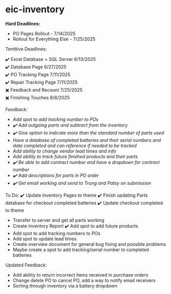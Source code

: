 # eic-inventory

<b>Hard Deadlines:</b>
- PO Pages Rollout - 7/14/2025
- Rollout for Everything Else - 7/25/2025


Tentitive Deadlines:

✔️ Excel Database + SQL Server  6/13/2025 \
✔️ Database Page                6/27/2025 \
✔️ PO Tracking Page             7/11/2025 \
✔️ Repair Tracking Page         7/11/2025 \
✖️ Feedback and Recount         7/25/2025 \
✖️ Finishing Touches            8/8/2025

<i>
Feedback: 

 -    Add spot to add tracking number to POs
 -    ✔️ Add outgoing parts and subtract from the inventory
 -    ✔️ Give option to indicate more than the standard number of parts used
 -    Have a database of completed batteries and their serial numbers and date completed and can reference if needed to be tracked
 -    Add ability to change vendor lead times and info
 -    Add ability to track future finished products and their parts
 -    ✔️ Be able to add contract number and have a dropdown for contract number
 -    ✔️ Add descriptions for parts in PO order
 -    ✔️ Get email working and send to Trung and Patsy on submission
</i>

To Do:
✔️ Update Inventory Pages to theme 
✔️ Finish updating Parts database for checkout completed batteries 
✔️ Update checkout completed to theme 
- Transfer to server and get all parts working 
- Create Inventory Report 
✔️ Add spot to add future products 
- Add spot to add tracking numbers to POs 
- Add spot to update lead times 
- Create overview document for general bug fixing and possible problems 
- Maybe create a spot to add tracking/serial number to completed batteries


Updated Feedback:
- Add ability to return incorrect items received in purchase orders
- Change delete PO to cancel PO, add a way to notify email receivers
- Sorting through inventory via a battery dropdown